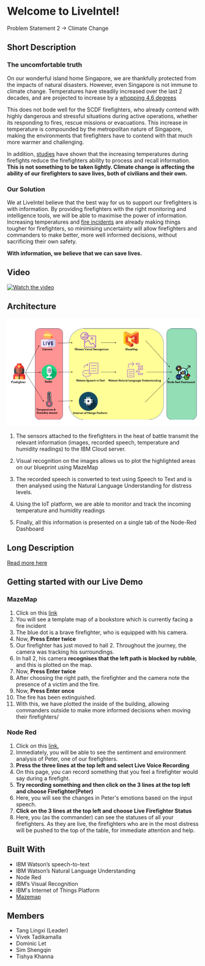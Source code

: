 # Welcome to LiveIntel!
Problem Statement 2 -> Climate Change

## Short Description
### The uncomfortable truth
On our wonderful island home Singapore, we are thankfully protected from the impacts of natural disasters. However, even Singapore is not immune to climate change. Temperatures have steadily increased over the last 2 decades, and are projected to increase by a [whopping 4.6 degrees](https://www.nccs.gov.sg/singapores-climate-action/impact-of-climate-change-in-singapore/) 

 This does not bode well for the SCDF firefighters, who already contend with highly dangerous and stressful situations during active operations, whether its responding to fires, rescue missions or evacuations. This increase in temperature is compounded by the metropolitan nature of Singapore, making the environments that firefighters have to contend with that much more warmer and challenging. 

In addition, [studies](https://www.ncbi.nlm.nih.gov/pmc/articles/PMC5715452/) have shown that the increasing temperatures during firefights reduce the firefighters ability to process and recall information.  **This is not something to be taken lightly. Climate change is affecting the ability of our firefighters to save lives, both of civilians and their own.**

### Our Solution
We at LiveIntel believe that the best way for us to support our firefighters is with information. By providing firefighters with the right monitoring and intelligence tools, we will be able to maximise the power of information. Increasing temperatures and [fire incidents](https://www.scdf.gov.sg/docs/default-source/scdf-library/amb-fire-inspection-statistics/scdf-annual-statistics-2019.pdf) are already making things tougher for firefighters, so minimising uncertainty will allow firefighters and commanders to make better, more well informed decisions, without sacrificing their own safety. 

**With information, we believe that we can save lives.**


## Video

[![Watch the video](https://github.com/Code-and-Response/Liquid-Prep/blob/master/images/IBM-interview-video-image.png)](https://youtu.be/vOgCOoy_Bx0)

## Architecture 

![Architecture](https://github.com/tishyakhanna97/ibm_hack/blob/master/architecture/Slide1.jpeg)

 1. The sensors attached to the firefighters in the heat of battle transmit the relevant information (images, recorded speech, temperature and humidity readings) to the IBM Cloud server.
 
 2. Visual recognition on the images allows us to plot the highlighted areas on our blueprint using MazeMap
 3. The recorded speech is converted to text using Speech to Text and is then analysed using the Natural Language Understanding for distress levels. 
 4. Using the IoT platform, we are able to monitor and track the incoming temperature and humidity readings
 5. Finally, all this information is presented on a single tab of the Node-Red Dashboard



## Long Description
[Read more here](https://github.com/tishyakhanna97/ibm_hack/blob/master/long.md)


## Getting started with our Live Demo

### MazeMap
 1. Click on this [link](https://tishyakhanna97.github.io/ibm_hack/)
 2. You will see a template map of a bookstore which is currently facing a fire incident
 3. The blue dot is a brave firefighter, who is equipped with his camera. 
 4. Now, **Press Enter twice**
 5. Our firefighter has just moved to hall 2. Throughout the journey, the camera was tracking his surroundings.
 6. In hall 2, his camera **recognises that the left path is blocked by rubble**, and this is plotted on the map.
 7. Now, **Press Enter twice**
 8. After choosing the right path, the firefighter and the camera note the presence of a victim and the fire.
 9. Now, **Press Enter once**
 10. The fire has been extinguished.
 11. With this, we have plotted the inside of the building, allowing commanders outside to make more informed decisions when moving their firefighters/
 
### Node Red
 1. Click on this [link.](https://node-red-paqpj.mybluemix.net/ui/#!/1?socketid=voWzvcUAlTyvbrFgAAA4)
 2. Immediately, you will be able to see the sentiment and environment analysis of Peter, one of our firefighters.
 3. **Press the three lines at the top left and select Live Voice Recording**
 4. On this page, you can record something that you feel a firefighter would say during a firefight.
 5. **Try recording something and then click on the 3 lines at the top left and choose Firefighter(Peter)**
 6. Here, you will see the changes in Peter's emotions based on the input speech.
 7. **Click on the 3 lines at the top left and choose Live Firefighter Status**
 8. Here, you (as the commander) can see the statuses of all your firefighters. As they are live, the firefighters who are in the most distress will be pushed to the top of the table, for immediate attention and help.




## Built With

 - IBM Watson’s speech-to-text
 - IBM Watson’s Natural Language Understanding
 - Node Red
 - IBM’s Visual Recognition
 - IBM's Internet of Things Platform
 - [Mazemap](https://www.mazemap.com/)
 
 ## Members
 - Tang Lingxi (Leader) 
 - Vivek Tadikamalla
 - Dominic Let
 - Sim Shengqin
 - Tishya Khanna

